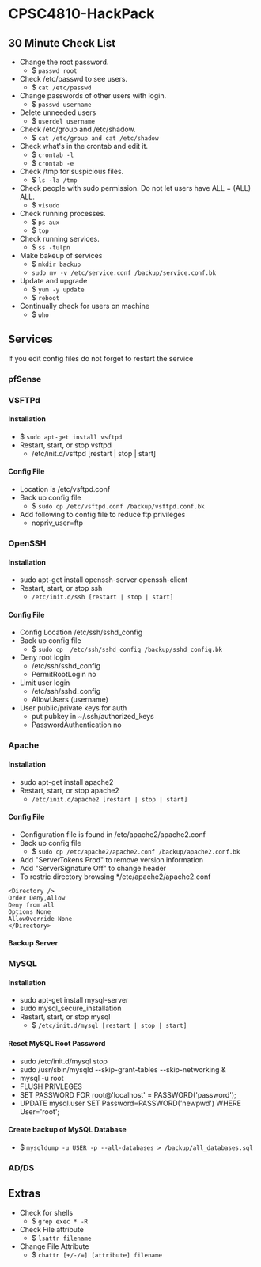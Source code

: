 # CPSC4810-HackPack
## 30 Minute Check List
* Change the root password.
	* $ `passwd root`
* Check /etc/passwd to see users. 
	* $ `cat /etc/passwd`
* Change passwords of other users with login.
	* $ `passwd username`
* Delete unneeded users
	* $ `userdel username`
* Check /etc/group and /etc/shadow.
	* $ `cat /etc/group and cat /etc/shadow`
* Check what's in the crontab and edit it.
	* $ `crontab -l`
	* $ `crontab -e`
* Check /tmp for suspicious files.
	* $ `ls -la /tmp`
* Check people with sudo permission. Do not let users have ALL = (ALL) ALL.
	* $ `visudo`
* Check running processes.
	* $ `ps aux`
	* $ `top`
* Check running services.
	* $ `ss -tulpn`
* Make bakeup of services
	* $ `mkdir backup`
	* `sudo mv -v /etc/service.conf /backup/service.conf.bk`
* Update and upgrade
	* $ `yum -y update`
	* $ `reboot`
* Continually check for users on machine
	* $ `who`
## Services
If you edit config files do not forget to restart the service 
### pfSense
### VSFTPd
#### Installation
* $ `sudo apt-get install vsftpd`
* Restart, start, or stop vsftpd
	* /etc/init.d/vsftpd [restart | stop | start]
#### Config File
* Location is /etc/vsftpd.conf 
* Back up config file
	* $ `sudo cp /etc/vsftpd.conf /backup/vsftpd.conf.bk`
* Add following to config file to reduce ftp privileges
	* nopriv_user=ftp
### OpenSSH
#### Installation
* sudo apt-get install openssh-server openssh-client
* Restart, start, or stop ssh
	* `/etc/init.d/ssh [restart | stop | start]`
#### Config File
* Config Location /etc/ssh/sshd_config
* Back up config file
	* $ `sudo cp  /etc/ssh/sshd_config /backup/sshd_config.bk`
* Deny root login
	* /etc/ssh/sshd_config
	* PermitRootLogin no
* Limit user login
	* /etc/ssh/sshd_config
	* AllowUsers (username)
* User public/private keys for auth
	* put pubkey in ~/.ssh/authorized_keys
	* PasswordAuthentication no
### Apache
#### Installation
* sudo apt-get install apache2
* Restart, start, or stop apache2
	* `/etc/init.d/apache2 [restart | stop | start]`
#### Config File
* Configuration file is found in /etc/apache2/apache2.conf
* Back up config file
	* $ `sudo cp /etc/apache2/apache2.conf /backup/apache2.conf.bk`
* Add "ServerTokens Prod" to remove version information
* Add "ServerSignature Off" to change header
* To restric directory browsing
	*/etc/apache2/apache2.conf
 ``` 
<Directory />
Order Deny,Allow
Deny from all
Options None
AllowOverride None
</Directory> 
```
#### Backup Server

### MySQL
#### Installation
* sudo apt-get install mysql-server
* sudo mysql_secure_installation
* Restart, start, or stop mysql
	* $ `/etc/init.d/mysql [restart | stop | start]`

#### Reset MySQL Root Password
* sudo /etc/init.d/mysql stop
* sudo /usr/sbin/mysqld --skip-grant-tables --skip-networking &
* mysql -u root
* FLUSH PRIVLEGES
* SET PASSWORD FOR root@'localhost' = PASSWORD('password');
* UPDATE mysql.user SET Password=PASSWORD('newpwd') WHERE User='root';

#### Create backup of MySQL Database
* $ `mysqldump -u USER -p --all-databases > /backup/all_databases.sql`

### AD/DS

## Extras
* Check for shells
	* $ `grep exec * -R`
* Check File attribute
	* $ `lsattr filename`
* Change File Attribute
	* $ `chattr [+/-/=] [attribute] filename`

